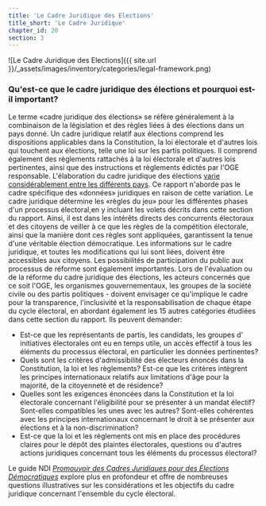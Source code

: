 ```yaml
---
title: 'Le Cadre Juridique des Elections'
title_short: 'Le Cadre Juridique'
chapter_id: 20
section: 3
---
```


![Le Cadre Juridique des Elections]({{ site.url }}/\_assets/images/inventory/categories/legal-framework.png)

### Qu'est-ce que le cadre juridique des élections et pourquoi est-il important?

Le terme «cadre juridique des élections» se réfère généralement à la combinaison de la législation et des règles liées à des élections dans un pays donné. Un cadre juridique relatif aux élections comprend les dispositions applicables dans la Constitution, la loi électorale et d'autres lois qui touchent aux élections, telle une loi sur les partis politiques. Il comprend également des règlements rattachés à la loi électorale et d'autres lois pertinentes, ainsi que des instructions et règlements édictés par l'OGE responsable. L'élaboration du cadre juridique des élections [varie considérablement entre les différents pays](http://aceproject.org/epic-fr/CDMap?question=LF001&f=g). Ce rapport n'aborde pas le cadre spécifique des «données» juridiques en raison de cette variation. Le cadre juridique détermine les «règles du jeu» pour les différentes phases d'un processus électoral,en y incluant les volets décrits dans cette section du rapport. Ainsi, il est dans les intérêts directs des concurrents électoraux et des citoyens de veiller à ce que les règles de la compétition électorale, ainsi que la manière dont ces règles sont appliquées, garantissent la tenue d'une véritable élection démocratique. Les informations sur le cadre juridique, et toutes les modifications qui lui sont liées, doivent être accessibles aux citoyens. Les possibilités de participation du public aux processus de réforme sont également importantes. Lors de l'évaluation ou de la réforme du cadre juridique des élections, les acteurs concernés que ce soit l'OGE, les organismes gouvernementaux, les groupes de la société civile ou des partis politiques - doivent envisager ce qu'implique le cadre pour la transparence, l'inclusivité et la responsabilisation de chaque étape du cycle électoral, en abordant également les 15 autres catégories étudiées dans cette section du rapport. Ils peuvent demander:

- Est-ce que les représentants de partis, les candidats, les groupes d' initiatives électorales ont eu en temps utile, un accès effectif à tous les éléments du processus électoral, en particulier les données pertinentes?
- Quels sont les critères d'admissibilité des électeurs énoncés dans la Constitution, la loi et les règlements? Est-ce que les critères intègrent les principes internationaux relatifs aux limitations d'âge pour la majorité, de la citoyenneté et de résidence?
- Quelles sont les exigences énoncées dans la Constitution et la loi électorale concernant l'éligibilité pour se présenter à un mandat électif? Sont-elles compatibles les unes avec les autres? Sont-elles cohérentes avec les principes internationaux concernant le droit à se présenter aux élections et à la non-discrimination?
- Est-ce que la loi et les règlements ont mis en place des procédures claires pour le dépôt des plaintes électorales, questions ou d'autres actions juridiques concernant tous les éléments du processus électoral?

Le guide NDI [_Promouvoir des Cadres Juridiques pour des Élections Démocratiques_](https://www.ndi.org/files/Promoting-Legal-Frameworks-Democratic-Elections-FRE.pdf) explore plus en profondeur et offre de nombreuses questions illustratives sur les considérations et les objectifs du cadre juridique concernant l'ensemble du cycle électoral.
